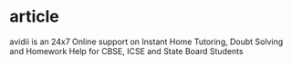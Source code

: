 # article
avidii is an 24x7 Online support on Instant Home Tutoring, Doubt Solving and Homework Help for CBSE, ICSE and State Board Students
